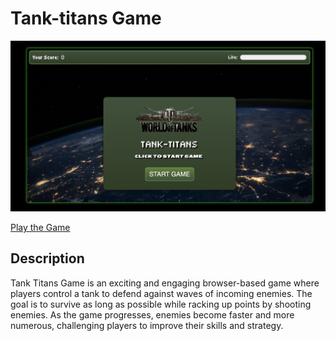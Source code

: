 # Tank-titans Game

![Tank-titans Game](assets/ScreenShotOne.png)

[Play the Game](uceecode.github.io/tank-titans/)

## Description

Tank Titans Game is an exciting and engaging browser-based game where players control a tank to defend against waves of incoming enemies. The goal is to survive as long as possible while racking up points by shooting enemies. As the game progresses, enemies become faster and more numerous, challenging players to improve their skills and strategy.

